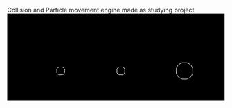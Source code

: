 Collision and Particle movement engine made as studying project
![collision](https://github.com/miguel847/PhysicsSimulation/blob/main/collision.gif)
